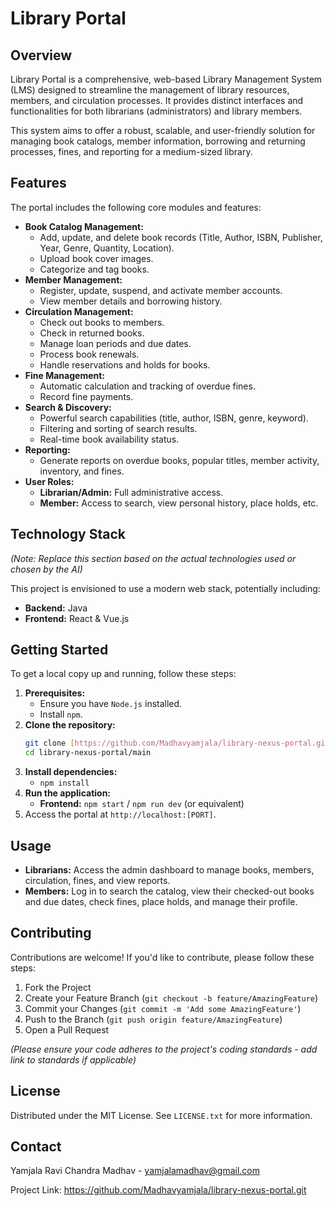 # Library Portal

## Overview

Library Portal is a comprehensive, web-based Library Management System (LMS) designed to streamline the management of library resources, members, and circulation processes. It provides distinct interfaces and functionalities for both librarians (administrators) and library members.

This system aims to offer a robust, scalable, and user-friendly solution for managing book catalogs, member information, borrowing and returning processes, fines, and reporting for a medium-sized library.

## Features

The portal includes the following core modules and features:

* **Book Catalog Management:**
    * Add, update, and delete book records (Title, Author, ISBN, Publisher, Year, Genre, Quantity, Location).
    * Upload book cover images.
    * Categorize and tag books.
* **Member Management:**
    * Register, update, suspend, and activate member accounts.
    * View member details and borrowing history.
* **Circulation Management:**
    * Check out books to members.
    * Check in returned books.
    * Manage loan periods and due dates.
    * Process book renewals.
    * Handle reservations and holds for books.
* **Fine Management:**
    * Automatic calculation and tracking of overdue fines.
    * Record fine payments.
* **Search & Discovery:**
    * Powerful search capabilities (title, author, ISBN, genre, keyword).
    * Filtering and sorting of search results.
    * Real-time book availability status.
* **Reporting:**
    * Generate reports on overdue books, popular titles, member activity, inventory, and fines.
* **User Roles:**
    * **Librarian/Admin:** Full administrative access.
    * **Member:** Access to search, view personal history, place holds, etc.

## Technology Stack

*(Note: Replace this section based on the actual technologies used or chosen by the AI)*

This project is envisioned to use a modern web stack, potentially including:

* **Backend:**  Java
* **Frontend:** React & Vue.js

## Getting Started

To get a local copy up and running, follow these steps:

1.  **Prerequisites:**
    * Ensure you have ` Node.js ` installed.
    * Install ` npm `.
2.  **Clone the repository:**
    ```bash
    git clone [https://github.com/Madhavyamjala/library-nexus-portal.git](https://github.com/Madhavyamjala/library-nexus-portal.git)
    cd library-nexus-portal/main
    ```
3.  **Install dependencies:**
    * `npm install` 
4.  **Run the application:**
    * **Frontend:** `npm start` / `npm run dev` (or equivalent)
5.  Access the portal at `http://localhost:[PORT]`.

## Usage

* **Librarians:** Access the admin dashboard to manage books, members, circulation, fines, and view reports.
* **Members:** Log in to search the catalog, view their checked-out books and due dates, check fines, place holds, and manage their profile.

## Contributing

Contributions are welcome! If you'd like to contribute, please follow these steps:

1.  Fork the Project
2.  Create your Feature Branch (`git checkout -b feature/AmazingFeature`)
3.  Commit your Changes (`git commit -m 'Add some AmazingFeature'`)
4.  Push to the Branch (`git push origin feature/AmazingFeature`)
5.  Open a Pull Request

*(Please ensure your code adheres to the project's coding standards - add link to standards if applicable)*

## License

Distributed under the MIT License. See `LICENSE.txt` for more information.

## Contact

Yamjala Ravi Chandra Madhav - yamjalamadhav@gmail.com 

Project Link: https://github.com/Madhavyamjala/library-nexus-portal.git
